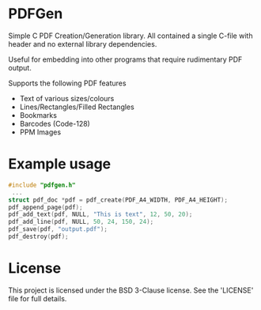 PDFGen
======

Simple C PDF Creation/Generation library.
All contained a single C-file with header and no external library dependencies.

Useful for embedding into other programs that require rudimentary PDF output.

Supports the following PDF features
* Text of various sizes/colours
* Lines/Rectangles/Filled Rectangles
* Bookmarks
* Barcodes (Code-128)
* PPM Images

Example usage
=============
```c
#include "pdfgen.h"
 ...
struct pdf_doc *pdf = pdf_create(PDF_A4_WIDTH, PDF_A4_HEIGHT);
pdf_append_page(pdf);
pdf_add_text(pdf, NULL, "This is text", 12, 50, 20);
pdf_add_line(pdf, NULL, 50, 24, 150, 24);
pdf_save(pdf, "output.pdf");
pdf_destroy(pdf);
```

License
=======
This project is licensed under the BSD 3-Clause license. See the 'LICENSE' file for full details.
